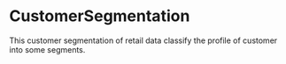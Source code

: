 # CustomerSegmentation
This customer segmentation of retail data classify the profile of customer into some segments.

